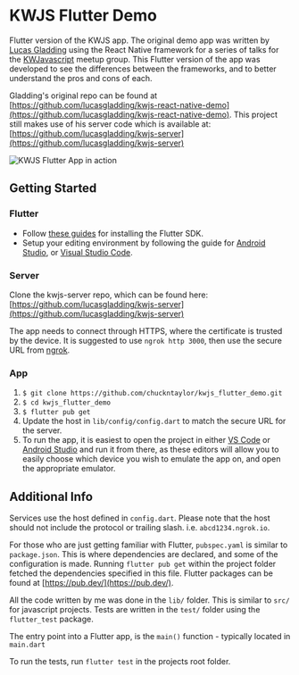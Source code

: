 # KWJS Flutter Demo

Flutter version of the KWJS app. The original demo app was written by [Lucas Gladding](https://github.com/lucasgladding) using the React Native framework for a series of talks for the [KWJavascript](https://www.meetup.com/KWJavaScript) meetup group. This Flutter version of the app was developed to see the differences between the frameworks, and to better understand the pros and cons of each.

Gladding's original repo can be found at [https://github.com/lucasgladding/kwjs-react-native-demo](https://github.com/lucasgladding/kwjs-react-native-demo).  This project still makes use of his server code which is available at: [https://github.com/lucasgladding/kwjs-server](https://github.com/lucasgladding/kwjs-server)

![KWJS Flutter App in action](https://res.cloudinary.com/chucktaylor/image/upload/v1590504833/kwjsApp-optimized.gif)

## Getting Started

### Flutter
 - Follow [these guides](https://flutter.dev/docs/get-started/install) for installing the Flutter SDK.
 - Setup your editing environment by following the guide for [Android Studio](https://flutter.dev/docs/get-started/editor?tab=androidstudio), or [Visual Studio Code](https://flutter.dev/docs/get-started/editor?tab=vscode).

### Server
Clone the kwjs-server repo, which can be found here:  [https://github.com/lucasgladding/kwjs-server](https://github.com/lucasgladding/kwjs-server)

The app needs to connect through HTTPS, where the certificate is trusted by the device. It is suggested to use  `ngrok http 3000`, then use the secure URL from [ngrok](https://ngrok.com/).

### App
1. `$ git clone https://github.com/chuckntaylor/kwjs_flutter_demo.git`
2. `$ cd kwjs_flutter_demo`
3. `$ flutter pub get`
4. Update the host in `lib/config/config.dart` to match the secure URL for the server.
5. To run the app, it is easiest to open the project in either [VS Code](https://flutter.dev/docs/get-started/test-drive?tab=vscode) or [Android Studio](https://flutter.dev/docs/get-started/test-drive?tab=androidstudio) and run it from there, as these editors will allow you to easily choose which device you wish to emulate the app on, and open the appropriate emulator.

## Additional Info
Services use the host defined in `config.dart`. Please note that the host should not include the protocol or trailing slash. i.e. `abcd1234.ngrok.io`.

For those who are just getting familiar with Flutter, `pubspec.yaml` is similar to `package.json`. This is where dependencies are declared, and some of the configuration is made. Running `flutter pub get` within the project folder fetched the dependencies specified in this file. Flutter packages can be found at [https://pub.dev/](https://pub.dev/).

All the code written by me was done in the `lib/` folder. This is similar to `src/` for javascript projects. Tests are written in the `test/` folder using the `flutter_test` package.

The entry point into a Flutter app, is the `main()` function - typically located in `main.dart`

To run the tests, run `flutter test` in the projects root folder.

